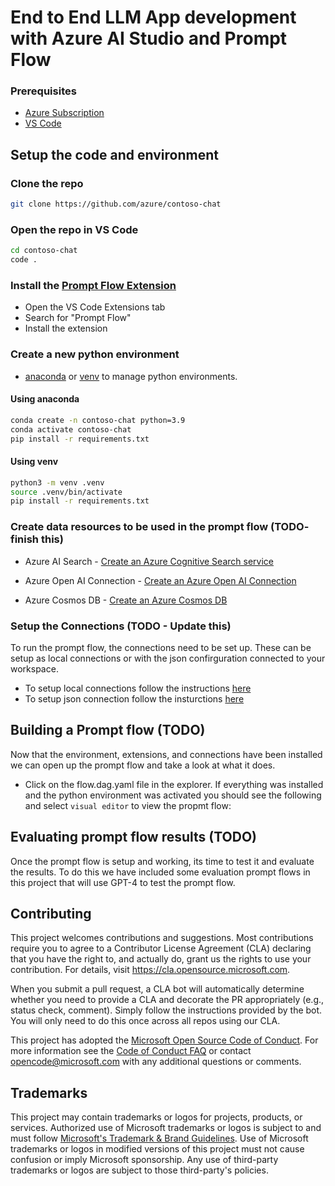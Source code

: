 # End to End LLM App development with Azure AI Studio and Prompt Flow

### Prerequisites

- [Azure Subscription](https://azure.microsoft.com/free/)
- [VS Code](https://code.visualstudio.com/download)

## Setup the code and environment

### Clone the repo

```bash
git clone https://github.com/azure/contoso-chat
```

### Open the repo in VS Code

```bash
cd contoso-chat
code .
```

### Install the [Prompt Flow Extension](https://marketplace.visualstudio.com/items?itemName=prompt-flow.prompt-flow)

- Open the VS Code Extensions tab
- Search for "Prompt Flow"
- Install the extension

### Create a new python environment
- [anaconda](https://www.anaconda.com/products/individual) or [venv](https://docs.python.org/3/library/venv.html) to manage python environments.

#### Using anaconda

```bash
conda create -n contoso-chat python=3.9
conda activate contoso-chat
pip install -r requirements.txt
```

#### Using venv

```bash
python3 -m venv .venv
source .venv/bin/activate
pip install -r requirements.txt
```

### Create data resources to be used in the prompt flow (TODO- finish this)

- Azure AI Search - [Create an Azure Cognitive Search service](https://docs.microsoft.com/en-us/azure/search/search-create-service-portal)


- Azure Open AI Connection - [Create an Azure Open AI Connection](https://learn.microsoft.com/en-us/azure/ai-services/openai/how-to/create-resource?pivots=web-portal)

- Azure Cosmos DB - [Create an Azure Cosmos DB](https://docs.microsoft.com/en-us/azure/cosmos-db/create-cosmosdb-resources-portal)

### Setup the Connections (TODO - Update this)
To run the prompt flow, the connections need to be set up. These can be setup as local connections or with the json confirguration connected to your workspace.

 - To setup local connections follow the instructions [here](https://microsoft.github.io/promptflow/how-to-guides/manage-connections.html)
 - To setup json connection follow the insturctions [here](https://microsoft.github.io/promptflow/cloud/azureai/consume-connections-from-azure-ai.html)

## Building a Prompt flow (TODO)

Now that the environment, extensions, and connections have been installed we can open up the prompt flow and take a look at what it does.

- Click on the flow.dag.yaml file in the explorer. If everything was installed and the python environment was activated you should see the following and select `visual editor` to view the propmt flow:


## Evaluating prompt flow results (TODO)

Once the prompt flow is setup and working, its time to test it and evaluate the results. To do this we have included some evaluation prompt flows in this project that will use GPT-4 to test the prompt flow.



## Contributing

This project welcomes contributions and suggestions.  Most contributions require you to agree to a
Contributor License Agreement (CLA) declaring that you have the right to, and actually do, grant us
the rights to use your contribution. For details, visit https://cla.opensource.microsoft.com.

When you submit a pull request, a CLA bot will automatically determine whether you need to provide
a CLA and decorate the PR appropriately (e.g., status check, comment). Simply follow the instructions
provided by the bot. You will only need to do this once across all repos using our CLA.

This project has adopted the [Microsoft Open Source Code of Conduct](https://opensource.microsoft.com/codeofconduct/).
For more information see the [Code of Conduct FAQ](https://opensource.microsoft.com/codeofconduct/faq/) or
contact [opencode@microsoft.com](mailto:opencode@microsoft.com) with any additional questions or comments.

## Trademarks

This project may contain trademarks or logos for projects, products, or services. Authorized use of Microsoft 
trademarks or logos is subject to and must follow 
[Microsoft's Trademark & Brand Guidelines](https://www.microsoft.com/en-us/legal/intellectualproperty/trademarks/usage/general).
Use of Microsoft trademarks or logos in modified versions of this project must not cause confusion or imply Microsoft sponsorship.
Any use of third-party trademarks or logos are subject to those third-party's policies.
